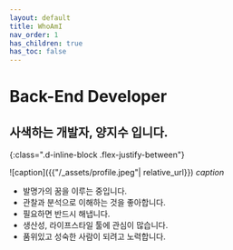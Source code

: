 ```yaml
---
layout: default
title: WhoAmI
nav_order: 1
has_children: true
has_toc: false
---
```



# Back-End Developer

## 사색하는 개발자, 양지수 입니다.
{:class=".d-inline-block .flex-justify-between"}
    
![caption]({{"/_assets/profile.jpeg"| relative_url}})
*caption*

- 발명가의 꿈을 이루는 중입니다.
- 관찰과 분석으로 이해하는 것을 좋아합니다.
- 필요하면 반드시 해냅니다.
- 생산성, 라이프스타일 툴에 관심이 많습니다.
- 품위있고 성숙한 사람이 되려고 노력합니다.
